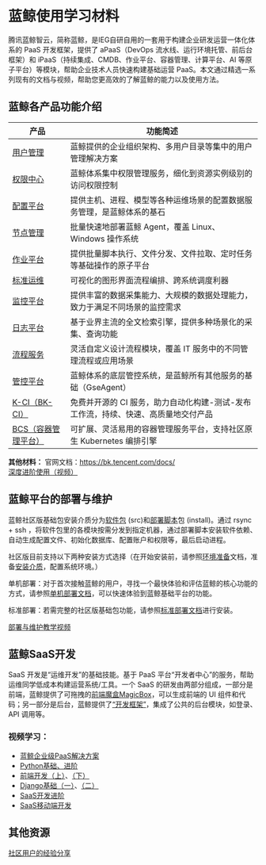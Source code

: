 # **蓝鲸使用学习材料**

腾讯蓝鲸智云，简称蓝鲸，是IEG自研自用的一套用于构建企业研发运营一体化体系的 PaaS 开发框架，提供了 aPaaS（DevOps 流水线、运行环境托管、前后台框架）和 iPaaS（持续集成、CMDB、作业平台、容器管理、计算平台、AI 等原子平台）等模块，帮助企业技术人员快速构建基础运营 PaaS。本文通过精选一系列现有的文档与视频，帮助您更高效的了解蓝鲸的能力以及使用方法。

## **蓝鲸各产品功能介绍**


|产品|功能简述|
|---|------------------------------------------------------------|
|[用户管理](../../../../../UserManage/2.5/UserGuide/Introduce/README.md)|蓝鲸提供的企业组织架构、多用户目录等集中的用户管理解决方案|
|[权限中心](../../../../../IAM/1.12/UserGuide/Introduce/README.md)|蓝鲸体系集中权限管理服务，细化到资源实例级别的访问权限控制|
|[配置平台](../../../../../CMDB/3.10/UserGuide/Introduce/Overview.md)|提供主机、进程、模型等各种运维场景的配置数据服务管理，是蓝鲸体系的基石|
|[节点管理](../../../../../NodeMan/2.2/UserGuide/Introduce/Overview.md)|批量快速地部署蓝鲸 Agent，覆盖 Linux、Windows 操作系统|
|[作业平台](../../../../../JOB/3.7/UserGuide/Introduction/What-is-Job.md)|提供批量脚本执行、文件分发、文件拉取、定时任务等基础操作的原子平台|
|[标准运维](../../../../../SOPS/3.28/UserGuide/Overview/README.md)|可视化的图形界面流程编排、跨系统调度利器|
|[监控平台](../../../../../Monitor/3.8/UserGuide/Overview/README.md)|提供丰富的数据采集能力、大规模的数据处理能力，致力于满足不同场景的监控需求|
|[日志平台](../../../../../LogSearch/4.6/UserGuide/Intro/README.md)|基于业界主流的全文检索引擎，提供多种场景化的采集、查询功能|
|[流程服务](../../../../../ITSM/2.6/UserGuide/Introduce/README.md)|灵活自定义设计流程模块，覆盖 IT 服务中的不同管理流程或应用场景|
|[管控平台](../../../../../GSE/2.0/UserGuide/Introduce.md)|蓝鲸体系的底层管控系统，是蓝鲸所有其他服务的基础（GseAgent）|
|[K-CI（BK-CI）](../../../../../Devops/2.0/UserGuide/intro/README.md)|免费并开源的 CI 服务，助力自动化构建-测试-发布工作流，持续、快速、高质量地交付产品|
|[BCS（容器管理平台）](../../../../../BCS/1.28/UserGuide/Introduction/README.md)|可扩展、灵活易用的容器管理服务平台，支持社区原生 Kubernetes 编排引擎|

**其他材料：**
官网文档：https://bk.tencent.com/docs/   <br>
[深度进阶使用（视频）](https://bk.tencent.com/s-mart/video?id=3-15)

## **蓝鲸平台的部署与维护**
蓝鲸社区版基础包安装介质分为[软件包](../../../../../DeploymentGuides/6.1/产品白皮书/基础包安装/软件包简介/src_overview.md) (src)和[部署脚本](../../../../..//DeploymentGuides/6.1/产品白皮书/部署脚本/intro.md)包 (install)。通过 rsync + ssh ，将软件包里的各模块按需分发到指定机器，通过部署脚本安装软件依赖、自动生成配置文件、初始化数据库、配置账户和权限等，最后启动进程。

社区版目前支持以下两种安装方式选择（在开始安装前，请参照[环境准备](../../../../../DeploymentGuides/6.1/产品白皮书/基础包安装/环境准备/get_ready.md)文档，准备[安装介质](../../../../../DeploymentGuides/6.1/产品白皮书/基础包安装/机器评估/evaluate.md)，配置系统环境。）

单机部署：对于首次接触蓝鲸的用户，寻找一个最快体验和评估蓝鲸的核心功能的方式，请参照[单机部署文档](../../../../../DeploymentGuides/6.1/产品白皮书/基础包安装/单机部署/install_on_single_host.md)，可以快速体验到蓝鲸基础平台的功能。

标准部署：若需完整的社区版基础包功能，请参照[标准部署文档](../../../../../DeploymentGuides/6.1/产品白皮书/基础包安装/多机部署/quick_install.md)进行安装。

[部署与维护教学视频](https://ke.qq.com/webcourse/index.html#cid=3101748&term_id=103224098&taid=10658953485571124&type=1024&vid=5285890813070525717)

## **蓝鲸SaaS开发**
SaaS 开发是“运维开发”的基础技能。基于 PaaS 平台“开发者中心”的服务，帮助运维同学低成本构建运营系统/工具。一个 SaaS 的研发由两部分组成，一部分是前端，蓝鲸提供了可拖拽的[前端魔盒MagicBox](https://magicbox.bk.tencent.com/)，可以生成前端的 UI 组件和代码；另一部分是后台，蓝鲸提供了[“开发框架”](../../../../../PaaS/DevelopTools/SaaSGuide/term.md)，集成了公共的后台模块，如登录、API 调用等。


### **视频学习：**
- [蓝鲸企业级PaaS解决方案](https://ke.qq.com/course/3030664?taid=10315536490446472)
- [Python基础、进阶](https://ke.qq.com/course/3030664?taid=10365405355720328)
- [前端开发（上）](https://ke.qq.com/course/3030664?taid=10406753005878920)、[（下）](https://ke.qq.com/course/3030664?taid=10406757300846216)
- [Django基础（一）](https://ke.qq.com/course/3030664?taid=10441460636597896)、[（二）](https://ke.qq.com/course/3030664?taid=10471383673749128)
- [SaaS开发进阶](https://ke.qq.com/course/3030664?taid=10497338161118856)
- [SaaS移动端开发](https://ke.qq.com/course/3030664?taid=10538294969253512)

## **其他资源**
[社区用户的经验分享](https://bk.tencent.com/s-mart/community/question/5067?type=article)